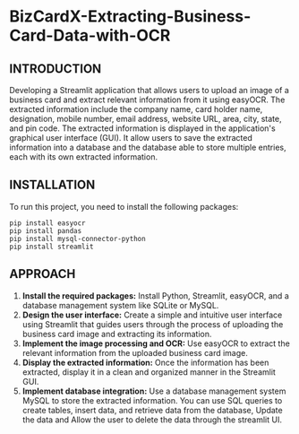 # BizCardX-Extracting-Business-Card-Data-with-OCR
## INTRODUCTION
Developing a Streamlit application that allows users to
upload an image of a business card and extract relevant information from it using
easyOCR. The extracted information include the company name, card holder
name, designation, mobile number, email address, website URL, area, city, state,
and pin code. The extracted information is displayed in the application's
graphical user interface (GUI). It allow users to save the extracted information into
a database and the database able to store multiple entries, each with its own extracted
information.

## INSTALLATION
To run this project, you need to install the following packages:
`````
pip install easyocr
pip install pandas
pip install mysql-connector-python
pip install streamlit

`````` 
## APPROACH
1. **Install the required packages:** Install Python, Streamlit, easyOCR, and a database management system like SQLite or MySQL.
2. **Design the user interface:** Create a simple and intuitive user interface using
Streamlit that guides users through the process of uploading the business
card image and extracting its information.
3. **Implement the image processing and OCR:** Use easyOCR to extract the
relevant information from the uploaded business card image. 
4. **Display the extracted information:** Once the information has been extracted,
display it in a clean and organized manner in the Streamlit GUI. 
5. **Implement database integration:** Use a database management system
MySQL to store the extracted information. You can use SQL queries to create tables, insert data,
and retrieve data from the database, Update the data and Allow the user to
delete the data through the streamlit UI.
